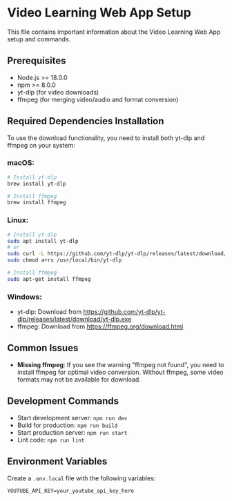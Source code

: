 # Video Learning Web App Setup

This file contains important information about the Video Learning Web App setup and commands.

## Prerequisites

- Node.js >= 18.0.0
- npm >= 8.0.0
- yt-dlp (for video downloads)
- ffmpeg (for merging video/audio and format conversion)

## Required Dependencies Installation

To use the download functionality, you need to install both yt-dlp and ffmpeg on your system:

### macOS:
```bash
# Install yt-dlp
brew install yt-dlp

# Install ffmpeg
brew install ffmpeg
```

### Linux:
```bash
# Install yt-dlp
sudo apt install yt-dlp
# or
sudo curl -L https://github.com/yt-dlp/yt-dlp/releases/latest/download/yt-dlp -o /usr/local/bin/yt-dlp
sudo chmod a+rx /usr/local/bin/yt-dlp

# Install ffmpeg
sudo apt-get install ffmpeg
```

### Windows:
- yt-dlp: Download from https://github.com/yt-dlp/yt-dlp/releases/latest/download/yt-dlp.exe
- ffmpeg: Download from https://ffmpeg.org/download.html

## Common Issues

- **Missing ffmpeg**: If you see the warning "ffmpeg not found", you need to install ffmpeg for optimal video conversion. Without ffmpeg, some video formats may not be available for download.

## Development Commands

- Start development server: `npm run dev`
- Build for production: `npm run build`
- Start production server: `npm run start`
- Lint code: `npm run lint`

## Environment Variables

Create a `.env.local` file with the following variables:
```
YOUTUBE_API_KEY=your_youtube_api_key_here
```